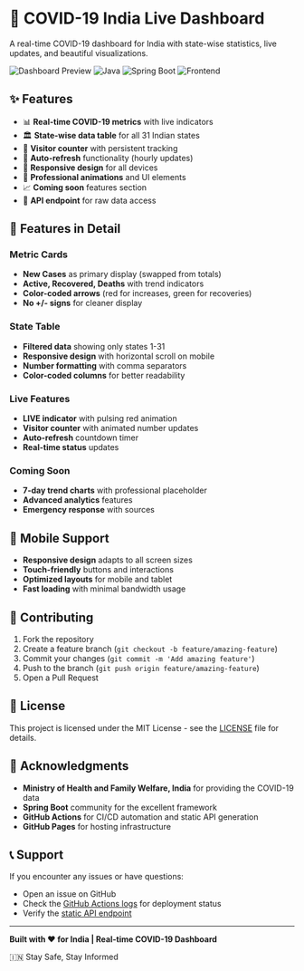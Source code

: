 # 🦠 COVID-19 India Live Dashboard

A real-time COVID-19 dashboard for India with state-wise statistics, live updates, and beautiful visualizations.

![Dashboard Preview](https://img.shields.io/badge/Status-Live-brightgreen)
![Java](https://img.shields.io/badge/Java-17-orange)
![Spring Boot](https://img.shields.io/badge/Spring%20Boot-3.1.0-green)
![Frontend](https://img.shields.io/badge/Frontend-Vanilla%20JS-yellow)

## ✨ Features

- 📊 **Real-time COVID-19 metrics** with live indicators
- 🏛️ **State-wise data table** for all 31 Indian states
- 👥 **Visitor counter** with persistent tracking
- 🔄 **Auto-refresh** functionality (hourly updates)
- 📱 **Responsive design** for all devices
- 🚀 **Professional animations** and UI elements
- 📈 **Coming soon** features section
- 🔗 **API endpoint** for raw data access

## 🎨 Features in Detail

### Metric Cards
- **New Cases** as primary display (swapped from totals)
- **Active, Recovered, Deaths** with trend indicators
- **Color-coded arrows** (red for increases, green for recoveries)
- **No +/- signs** for cleaner display

### State Table
- **Filtered data** showing only states 1-31
- **Responsive design** with horizontal scroll on mobile
- **Number formatting** with comma separators
- **Color-coded columns** for better readability

### Live Features
- **LIVE indicator** with pulsing red animation
- **Visitor counter** with animated number updates
- **Auto-refresh** countdown timer
- **Real-time status** updates

### Coming Soon
- **7-day trend charts** with professional placeholder
- **Advanced analytics** features
- **Emergency response** with sources
  
## 📱 Mobile Support

- **Responsive design** adapts to all screen sizes
- **Touch-friendly** buttons and interactions
- **Optimized layouts** for mobile and tablet
- **Fast loading** with minimal bandwidth usage

## 🤝 Contributing

1. Fork the repository
2. Create a feature branch (`git checkout -b feature/amazing-feature`)
3. Commit your changes (`git commit -m 'Add amazing feature'`)
4. Push to the branch (`git push origin feature/amazing-feature`)
5. Open a Pull Request

## 📄 License

This project is licensed under the MIT License - see the [LICENSE](LICENSE) file for details.

## 🙏 Acknowledgments

- **Ministry of Health and Family Welfare, India** for providing the COVID-19 data
- **Spring Boot** community for the excellent framework
- **GitHub Actions** for CI/CD automation and static API generation
- **GitHub Pages** for hosting infrastructure

## 📞 Support

If you encounter any issues or have questions:
- Open an issue on GitHub
- Check the [GitHub Actions logs](https://github.com/yourusername/covid-dashboard-india/actions) for deployment status
- Verify the [static API endpoint](https://pythonicboat.github.io/covid-dashboard-india/metrics.json)

---

**Built with ❤️ for India | Real-time COVID-19 Dashboard**

🇮🇳 Stay Safe, Stay Informed
